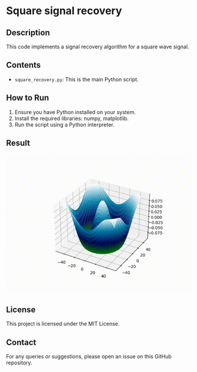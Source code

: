 # Square signal recovery

## Description
This code implements a signal recovery algorithm for a square wave signal.

## Contents
- `square_recovery.py`: This is the main Python script.

## How to Run
1. Ensure you have Python installed on your system.
2. Install the required libraries: numpy, matplotlib.
3. Run the script using a Python interpreter.

## Result
![Signal recovery](https://github.com/RaymonDev/Gerstner-Wave-Simulation-Python/blob/main/wave.gif)

## License
This project is licensed under the MIT License.

## Contact
For any queries or suggestions, please open an issue on this GitHub repository.
